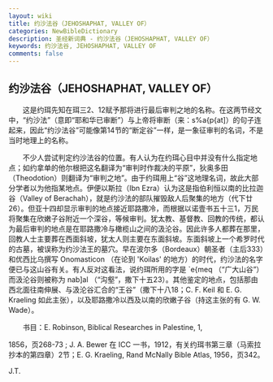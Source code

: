 ```yaml
---
layout: wiki
title: 约沙法谷（JEHOSHAPHAT, VALLEY OF）
categories: NewBibleDictionary
description: 圣经新词典 - 约沙法谷（JEHOSHAPHAT, VALLEY OF）
keywords: 约沙法谷, JEHOSHAPHAT, VALLEY OF
comments: false
---
```


## 约沙法谷（JEHOSHAPHAT, VALLEY OF）

　　这是约珥先知在珥三2、12赋予那将进行最后审判之地的名称。在这两节经文中，“约沙法”（意即“耶和华已审断”）与上帝将审断（来：s%a{p{at]）的句子连起来，因此“约沙法谷”可能像第14节的“断定谷”一样，是一象征审判的名词，不是当时地理上的名称。

　　不少人尝试判定约沙法谷的位置。有人认为在约珥心目中并没有什么指定地点；如约拿单的他尔根把这名翻译为“审判时作裁决的平原”，狄奥多田（Theodotion）则翻译为“审判之地”。由于约珥用上“谷”这地理名词，故此大部分学者以为他指某地点。伊便以斯拉（Ibn Ezra）认为这是指伯利恒以南的比拉迦谷（Valley of Berachah），就是约沙法的部队摧毁敌人后聚集的地方（代下廿26）。但亚十四却显示审判的地点接近耶路撒冷，而根据以诺壹书五十三1，万民将聚集在欣嫩子谷附近一个深谷，等候审判。犹太教、基督教、回教的传统，都认为最后审判的地点是在耶路撒冷与橄榄山之间的汲沦谷。因此许多人都葬在那里，回教人士主要葬在西面斜坡，犹太人则主要在东面斜坡。东面斜坡上一个希罗时代的古墓，被误称为约沙法王的墓穴。早在波尔多（Bordeaux）朝圣者（主后333）和优西比乌撰写 Onomasticon （在论到 'Koilas' 的地方）的时代，约沙法的名字便已与这山谷有关。有人反对这看法，说约珥所用的字是 `e{meq （“广大山谷”）而汲沦谷则被称为 nab]al （“沟壑”，撒下十五23）。其他鉴定的地点，包括那由西北面往南伸展、与汲沦谷汇合的“王谷”（撒下十八18；C. F. Keil 和 E. G. Kraeling 如此主张），以及耶路撒冷以西及以南的欣嫩子谷（持这主张的有 G. W. Wade）。

　　书目：E. Robinson, Biblical Researches in Palestine, 1,

1856，页268-73 ; J. A. Bewer 在 ICC 一书，1912，有关约珥书第三章（马索拉抄本的第四章）2节；E. G. Kraeling, Rand McNally Bible Atlas, 1956，页342。

J.T.








